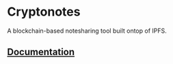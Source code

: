 # Cryptonotes

A blockchain-based notesharing tool built ontop of IPFS.

## [Documentation](https://sebastianspeitel.github.io/cryptonotes/index.html)


